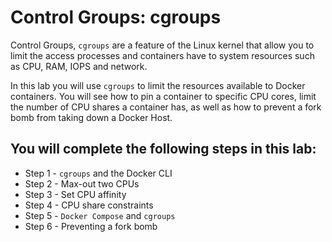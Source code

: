 # Control Groups: cgroups

Control Groups, `cgroups` are a feature of the Linux kernel that allow you to limit the access processes and containers have to system resources such as CPU, RAM, IOPS and network.

In this lab you will use `cgroups` to limit the resources available to Docker containers. You will see how to pin a container to specific CPU cores, limit the number of CPU shares a container has, as well as how to prevent a fork bomb from taking down a Docker Host.

## You will complete the following steps in this lab:

- Step 1 - `cgroups` and the Docker CLI
- Step 2 - Max-out two CPUs
- Step 3 - Set CPU affinity
- Step 4 - CPU share constraints
- Step 5 - `Docker Compose` and `cgroups`
- Step 6 - Preventing a fork bomb
